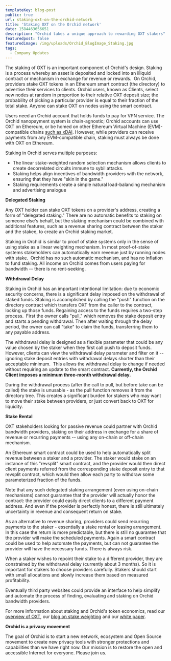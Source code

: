 ```yaml
---
templateKey: blog-post
public: true
url: staking-oxt-on-the-orchid-network
title: 'Staking OXT on the Orchid network'
date: 1584463656651
description: "Orchid takes a unique approach to rewarding OXT stakers"
featuredpost: false
featuredimage: /img/uploads/Orchid_BlogImage_Staking.jpg
tags:
  - Company Updates
---
```

The staking of OXT is an important component of Orchid's design. Staking is a process whereby an asset is deposited and locked into an illiquid contract or mechanism in exchange for revenue or rewards.  On Orchid, providers stake OXT tokens in an Ethereum smart contract (the directory) to advertise their services to clients. Orchid users, known as Clients, select new nodes at random in proportion to their relative OXT deposit size; the probability of picking a particular provider is equal to their fraction of the total stake. Anyone can stake OXT on nodes using the smart contract.

Users need an Orchid account that holds funds to pay for VPN service. The Orchid nanopayment system is chain-agnostic; Orchid accounts can use OXT on Ethereum, or be homed on other Ethereum Virtual Machine (EVM)-compatible chains [such as xDAI](/starting-today-it-only-costs-1-to-get-started-with-orchid/). However, while providers can receive payments from any EVM-compatible chain, staking must always be done with OXT on Ethereum.

Staking in Orchid serves multiple purposes:
- The linear stake-weighted random selection mechanism allows clients to create decorrelated circuits immune to sybil attacks.
- Staking helps align incentives of bandwidth providers with the network, ensuring that they have "skin in the game."
- Staking requirements create a simple natural load-balancing mechanism and advertising analogue

**Delegated Staking**

Any OXT holder can stake OXT tokens on a provider's address, creating a form of "delegated staking." There are no automatic benefits to staking on someone else's behalf, but the staking mechanism could be combined with additional features, such as a revenue sharing contract between the staker and the stakee, to create an Orchid staking market.

Staking in Orchid is similar to proof of stake systems only in the sense of using stake as a linear weighting mechanism. In most proof-of-stake systems stakeholders can automatically earn revenue just by running nodes with stake.  Orchid has no such automatic mechanism, and has no inflation to fund staking. All income on Orchid comes from users paying for bandwidth -- there is no rent-seeking.

**Withdrawal Delay**

Staking in Orchid has an important intentional limitation: due to economic security concerns, there is a significant delay imposed on the withdrawal of staked funds. Staking is accomplished by calling the "push" function on the directory contract which transfers OXT from the caller to the contract, locking up those funds. Regaining access to the funds requires a two-step process.  First the owner calls "pull," which removes the stake deposit entry and starts a pending withdrawal. Then after waiting through the delay period, the owner can call "take" to claim the funds, transferring them to any payable address.

The withdrawal delay is designed as a flexible parameter that could be any value chosen by the staker when they first call push to deposit funds. However, clients can view the withdrawal delay parameter and filter on it -- ignoring stake deposit entries with withdrawal delays shorter than their acceptable minimum.  This allows the withdrawal delay to change if needed without requiring an update to the smart contract. **Currently, the Orchid Client imposes a minimum three-month withdrawal delay.**

During the withdrawal process (after the call to pull, but before take can be called) the stake is unusable - as the pull function removes it from the directory tree. This creates a significant burden for stakers who may want to move their stake between providers, or just convert back to OXT for liquidity.

**Stake Rental**

OXT stakeholders looking for passive revenue could partner with Orchid bandwidth providers, staking on their address in exchange for a share of revenue or recurring payments -- using any on-chain or off-chain mechanism.

An Ethereum smart contract could be used to help automatically split revenue between a staker and a provider. The staker would stake on an instance of this "revsplit" smart contract, and the provider would then direct client payments referred from the corresponding stake deposit entry to that revsplit contract, which would then allow each party to withdraw some parameterized fraction of the funds.

Note that any such delegated staking arrangement (even using on-chain mechanisms) cannot guarantee that the provider will actually honor the contract: the provider could easily direct clients to a different payment address. And even if the provider is perfectly honest, there is still ultimately uncertainty in revenue and consequent return on stake.

As an alternative to revenue sharing, providers could send recurring payments to the staker - essentially a stake rental or leasing arrangement. In this case the return is more predictable, but there is still no guarantee that the provider will make the scheduled payments. Again a smart contract could be used to help automate the payments, but can not guarantee the provider will have the necessary funds. There is always risk.

When a staker wishes to repoint their stake to a different provider, they are constrained by the withdrawal delay (currently about 3 months). So it is important for stakers to choose providers carefully. Stakers should start with small allocations and slowly increase them based on measured profitability.

Eventually third party websites could provide an interface to help simplify and automate the process of finding, evaluating and staking on Orchid bandwidth providers.

For more information about staking and Orchid's token economics, read our [overview of OXT](https://www.orchid.com/oxt), our [blog on stake weighting](/orchids-network-random-selection-stake-weighting/) and our [white paper](https://www.orchid.com/assets/whitepaper/whitepaper.pdf).

**Orchid is a privacy movement**

The goal of Orchid is to start a new network, ecosystem and Open Source movement to create new privacy tools with stronger protections and capabilities than we have right now. Our mission is to restore the open and accessible Internet for everyone. Please join us.